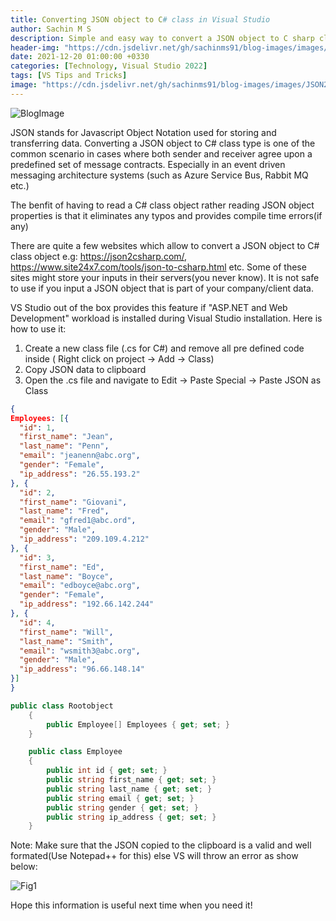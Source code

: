 ```yaml
---
title: Converting JSON object to C# class in Visual Studio
author: Sachin M S
description: Simple and easy way to convert a JSON object to C sharp class
header-img: "https://cdn.jsdelivr.net/gh/sachinms91/blog-images/images/JSON2CSharp/globalusings-in-csharp10.png"
date: 2021-12-20 01:00:00 +0330
categories: [Technology, Visual Studio 2022]
tags: [VS Tips and Tricks]
image: "https://cdn.jsdelivr.net/gh/sachinms91/blog-images/images/JSON2CSharp/globalusings-in-csharp10.png"
---
```

![BlogImage](https://cdn.jsdelivr.net/gh/sachinms91/blog-images/images/JSON2CSharp/PasteSpecial.png)

JSON stands for Javascript Object Notation used for storing and transferring data. Converting a JSON object to C# class type is one of the common scenario in cases where both sender and receiver agree upon a predefined set of  message contracts. Especially in an event driven messaging architecture systems (such as Azure Service Bus, Rabbit MQ etc.)

The benfit of having to read a C# class object rather reading JSON object properties is that it eliminates any typos and provides compile time errors(if any)

There are quite a few websites which allow to convert a JSON object to C# class object e.g: https://json2csharp.com/, https://www.site24x7.com/tools/json-to-csharp.html etc. Some of these sites might store your inputs in their servers(you never know). It is not safe to use if you input a JSON object that is part of your company/client data.

VS Studio out of the box provides this feature if "ASP.NET and Web Development" workload is installed during Visual Studio installation. Here is how to use it: 

1. Create a new class file (.cs for C#) and remove all pre defined code inside ( Right click on project -> Add -> Class)
2. Copy JSON data to clipboard 
3. Open the .cs file and navigate to Edit -> Paste Special -> Paste JSON as Class 

```json
{
Employees: [{
  "id": 1,
  "first_name": "Jean",
  "last_name": "Penn",
  "email": "jeanenn@abc.org",
  "gender": "Female",
  "ip_address": "26.55.193.2"
}, {
  "id": 2,
  "first_name": "Giovani",
  "last_name": "Fred",
  "email": "gfred1@abc.ord",
  "gender": "Male",
  "ip_address": "209.109.4.212"
}, {
  "id": 3,
  "first_name": "Ed",
  "last_name": "Boyce",
  "email": "edboyce@abc.org",
  "gender": "Female",
  "ip_address": "192.66.142.244"
}, {
  "id": 4,
  "first_name": "Will",
  "last_name": "Smith",
  "email": "wsmith3@abc.org",
  "gender": "Male",
  "ip_address": "96.66.148.14"
}]
}
```

```csharp
public class Rootobject
    {
        public Employee[] Employees { get; set; }
    }

    public class Employee
    {
        public int id { get; set; }
        public string first_name { get; set; }
        public string last_name { get; set; }
        public string email { get; set; }
        public string gender { get; set; }
        public string ip_address { get; set; }
    }
```
Note: Make sure that the JSON copied to the clipboard is a valid and well formated(Use Notepad++ for this) else VS will throw an error as show below:

![Fig1](https://cdn.jsdelivr.net/gh/sachinms91/blog-images/images/JSON2CSharp/PasteSpecialError.png)

Hope this information is useful next time when you need it!